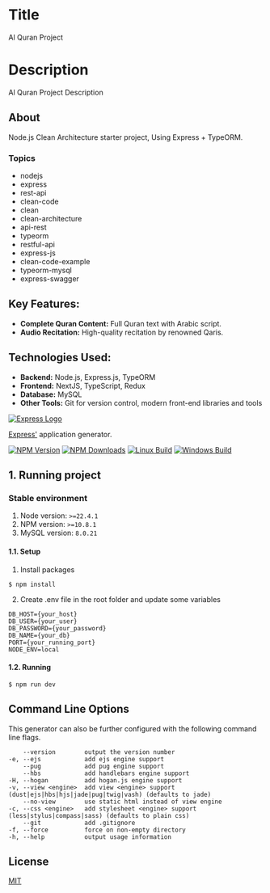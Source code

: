 # Title
Al Quran Project

# Description
Al Quran Project Description

## About
Node.js Clean Architecture starter project, Using Express + TypeORM.

### Topics
- nodejs
- express
- rest-api
- clean-code
- clean
- clean-architecture
- api-rest
- typeorm
- restful-api
- express-js
- clean-code-example
- typeorm-mysql
- express-swagger

## Key Features:
- **Complete Quran Content:** Full Quran text with Arabic script.
- **Audio Recitation:** High-quality recitation by renowned Qaris.

## Technologies Used:
- **Backend:** Node.js, Express.js, TypeORM
- **Frontend:** NextJS, TypeScript, Redux
- **Database:** MySQL
- **Other Tools:** Git for version control, modern front-end libraries and tools

[![Express Logo](https://i.cloudup.com/zfY6lL7eFa-3000x3000.png)](http://expressjs.com/)

[Express'](https://www.npmjs.com/package/express) application generator.

[![NPM Version][npm-image]][npm-url]
[![NPM Downloads][downloads-image]][downloads-url]
[![Linux Build][github-actions-ci-image]][github-actions-ci-url]
[![Windows Build][appveyor-image]][appveyor-url]


## 1. Running project
### Stable environment

1. Node version: ```>=22.4.1```
3. NPM version: ```>=10.8.1```
4. MySQL version: ```8.0.21```

#### 1.1. Setup
1. Install packages

```$ npm install```

2. Create .env file in the root folder and update some variables
```
DB_HOST={your_host}
DB_USER={your_user}
DB_PASSWORD={your_password}
DB_NAME={your_db}
PORT={your_running_port}
NODE_ENV=local
```

#### 1.2. Running
```$ npm run dev```

## Command Line Options

This generator can also be further configured with the following command line flags.

        --version        output the version number
    -e, --ejs            add ejs engine support
        --pug            add pug engine support
        --hbs            add handlebars engine support
    -H, --hogan          add hogan.js engine support
    -v, --view <engine>  add view <engine> support (dust|ejs|hbs|hjs|jade|pug|twig|vash) (defaults to jade)
        --no-view        use static html instead of view engine
    -c, --css <engine>   add stylesheet <engine> support (less|stylus|compass|sass) (defaults to plain css)
        --git            add .gitignore
    -f, --force          force on non-empty directory
    -h, --help           output usage information

## License

[MIT](LICENSE)

[npm-image]: https://img.shields.io/npm/v/express-generator.svg
[npm-url]: https://npmjs.org/package/express-generator
[appveyor-image]: https://img.shields.io/appveyor/ci/dougwilson/generator/master.svg?label=windows
[appveyor-url]: https://ci.appveyor.com/project/dougwilson/generator
[downloads-image]: https://img.shields.io/npm/dm/express-generator.svg
[downloads-url]: https://npmjs.org/package/express-generator
[github-actions-ci-image]: https://img.shields.io/github/workflow/status/expressjs/generator/ci/master?label=linux
[github-actions-ci-url]: https://github.com/expressjs/generator/actions/workflows/ci.yml